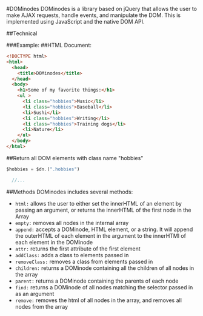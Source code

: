 #DOMinodes
DOMinodes is a library based on jQuery that allows the user to make AJAX requests, handle events, and manipulate the DOM. This is implemented using JavaScript and the native DOM API.

##Technical

###Example:
##HTML Document:
```html
<!DOCTYPE html>
<html>
  <head>
    <title>DOMinodes</title>
  </head>
  <body>
    <h1>Some of my favorite things:</h1>
    <ul >
      <li class="hobbies">Music</li>
      <li class="hobbies">Baseball</li>
      <li>Sushi</li>
      <li class="hobbies">Writing</li>
      <li class="hobbies">Training dogs</li>
      <li>Nature</li>
    </ul>
  </body>
</html>
```
##Return all DOM elements with class name "hobbies"
```javascript
$hobbies = $dn.(".hobbies")

  //...
```

##Methods
DOMinodes includes several methods:
- ```html:``` allows the user to either set the innerHTML of an element by passing an argument, or returns the innerHTML of the first node in the Array
- ```empty:``` removes all nodes in the internal array
- ```append:``` accepts a DOMinode, HTML element, or a string. It will append the outerHTML of each element in the argument to the innerHTMl of each element in the DOMinode
- ```attr:``` returns the first attribute of the first element
- ```addClass:``` adds a class to elements passed in
- ```removeClass:``` removes a class from elements passed in
- ```children:``` returns a DOMinode containing all the children of all nodes in the array
- ```parent:``` returns a DOMinode containing the parents of each node
- ```find:``` returns a DOMinode of all nodes matching the selector passed in as an argument
- ```remove:``` removes the html of all nodes in the array, and removes all nodes from the array

